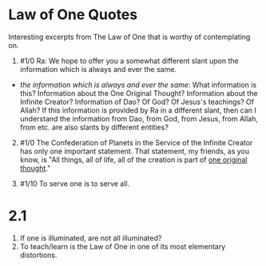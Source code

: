 # Law of One Quotes
Interesting excerpts from The Law of One that is worthy of contemplating on.

1. #1/0 Ra: We hope to offer you a somewhat different slant upon the information which is always and ever the same.
- *the information which is always and ever the same*: What information is this? Information about the One Original Thought? Information about the Infinite Creator? Information of Dao? Of God? Of Jesus's teachings? Of Allah? If this information is provided by Ra in a different slant, then can I understand the information from Dao, from God, from Jesus, from Allah, from etc. are also slants by different entities?

2. #1/0 The Confederation of Planets in the Service of the Infinite Creator has only one important statement. That statement, my friends, as you know, is "All things, all of life, all of the creation is part of [one original thought](One%20Original%20Thought.md)."

3. #1/10 To serve one is to serve all.
# 2.1
1. If one is illuminated, are not all illuminated?
2. To teach/learn is the Law of One in one of its most elementary distortions.